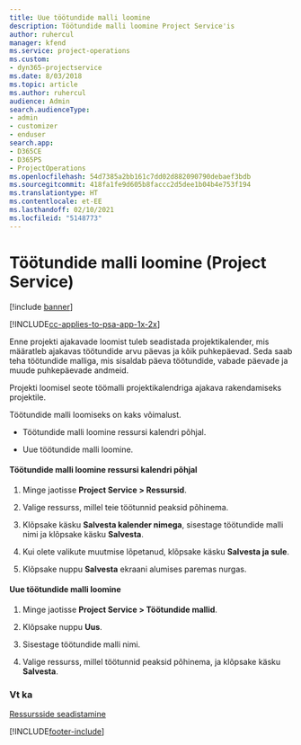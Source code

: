 ```yaml
---
title: Uue töötundide malli loomine
description: Töötundide malli loomine Project Service'is
author: ruhercul
manager: kfend
ms.service: project-operations
ms.custom:
- dyn365-projectservice
ms.date: 8/03/2018
ms.topic: article
ms.author: ruhercul
audience: Admin
search.audienceType:
- admin
- customizer
- enduser
search.app:
- D365CE
- D365PS
- ProjectOperations
ms.openlocfilehash: 54d7385a2bb161c7dd02d882090790debaef3bdb
ms.sourcegitcommit: 418fa1fe9d605b8faccc2d5dee1b04b4e753f194
ms.translationtype: HT
ms.contentlocale: et-EE
ms.lasthandoff: 02/10/2021
ms.locfileid: "5148773"
---
```

# <a name="create-a-work-hours-template-project-service"></a>Töötundide malli loomine (Project Service)

[!include [banner](../includes/psa-now-project-operations.md)]

[!INCLUDE[cc-applies-to-psa-app-1x-2x](../includes/cc-applies-to-psa-app-1x-2x.md)]

Enne projekti ajakavade loomist tuleb seadistada projektikalender, mis määratleb ajakavas töötundide arvu päevas ja kõik puhkepäevad. Seda saab teha töötundide malliga, mis sisaldab päeva töötundide, vabade päevade ja muude puhkepäevade andmeid.  
  
 Projekti loomisel seote töömalli projektikalendriga ajakava rakendamiseks projektile.  
  
 Töötundide malli loomiseks on kaks võimalust.  
  
-   Töötundide malli loomine ressursi kalendri põhjal.  
  
-   Uue töötundide malli loomine.  
  
#### <a name="to-create-a-work-hours-template-based-on-a-resources-calendar"></a>Töötundide malli loomine ressursi kalendri põhjal  
  
1.  Minge jaotisse **Project Service > Ressursid**.  
  
2.  Valige ressurss, millel teie töötunnid peaksid põhinema.  
  
3.  Klõpsake käsku **Salvesta kalender nimega**, sisestage töötundide malli nimi ja klõpsake käsku **Salvesta**.  
  
4.  Kui olete valikute muutmise lõpetanud, klõpsake käsku **Salvesta ja sule**.  
  
5.  Klõpsake nuppu **Salvesta** ekraani alumises paremas nurgas.  
  
#### <a name="to-create-a-new-work-hours-template"></a>Uue töötundide malli loomine  
  
1.  Minge jaotisse **Project Service > Töötundide mallid**.  
  
2.  Klõpsake nuppu **Uus**.  
  
3.  Sisestage töötundide malli nimi.  
  
4.  Valige ressurss, millel töötunnid peaksid põhinema, ja klõpsake käsku **Salvesta**.  
  
### <a name="see-also"></a>Vt ka  
 [Ressursside seadistamine](../psa/set-up-resources.md)


[!INCLUDE[footer-include](../includes/footer-banner.md)]